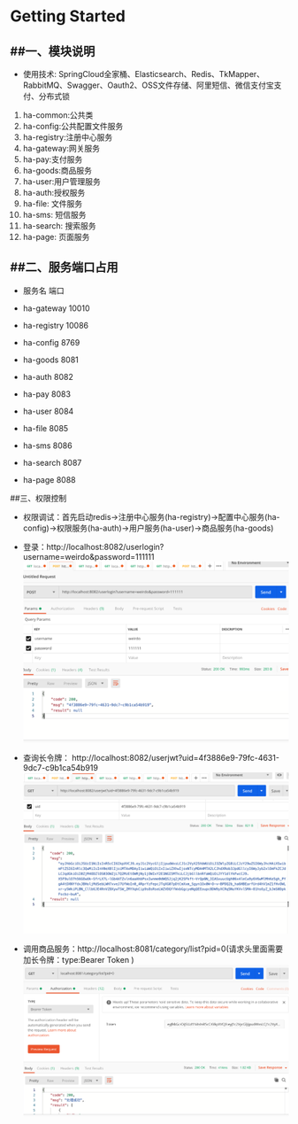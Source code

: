 # Getting Started


##一、模块说明
-------------
* 使用技术: SpringCloud全家桶、Elasticsearch、Redis、TkMapper、RabbitMQ、Swagger、Oauth2、OSS文件存储、阿里短信、微信支付宝支付、分布式锁
1. ha-common:公共类
2. ha-config:公共配置文件服务
3. ha-registry:注册中心服务
4. ha-gateway:网关服务
5. ha-pay:支付服务
6. ha-goods:商品服务
7. ha-user:用户管理服务
8. ha-auth:授权服务
9. ha-file: 文件服务
10. ha-sms: 短信服务
11. ha-search: 搜索服务
12. ha-page: 页面服务


##二、服务端口占用
-------------

* 服务名          端口
  
* ha-gateway            10010
* ha-registry           10086
* ha-config             8769
* ha-goods              8081
* ha-auth               8082
* ha-pay                8083
* ha-user               8084
* ha-file               8085
* ha-sms                8086
* ha-search             8087
* ha-page               8088


##三、权限控制
* 权限调试：首先启动redis->注册中心服务(ha-registry)->配置中心服务(ha-config)->权限服务(ha-auth)->用户服务(ha-user)->商品服务(ha-goods)

* 登录：http://localhost:8082/userlogin?username=weirdo&password=111111
![](assets/img/login.png)



* 查询长令牌： http://localhost:8082/userjwt?uid=4f3886e9-79fc-4631-9dc7-c9b1ca54b919
![](assets/img/userInfo.png)


* 调用商品服务：http://localhost:8081/category/list?pid=0(请求头里面需要加长令牌：type:Bearer Token  )
![](assets/img/getGoods.png)



